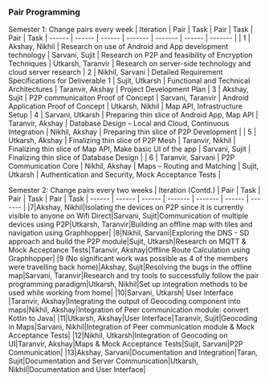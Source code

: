 ### Pair Programming 
Semester 1: Change pairs every week
| Iteration | Pair | Task | Pair | Task | Pair | Task
| ------ | ------ | ------ | ------- | ------- | ------ | ------- |
| 1 | Akshay, Nikhil | Research on use of Android and App development technology | Sarvani, Sujit | Research on P2P and feasibility of Encryption Techniques | Utkarsh, Taranvir | Research on server-side technology and cloud server research
| 2 | Nikhil, Sarvani | Detailed Requirement Specifications for Deliverable 1 | Sujit, Utkarsh | Functional and Technical Architectures | Taranvir, Akshay | Project Development Plan
| 3 | Akshay, Sujit | P2P communicaiton Proof of Concept | Sarvani, Taranvir | Android Application Proof of Concept | Utkarsh, Nikhil | Map API, Infrastructure Setup
| 4 | Sarvani, Utkarsh | Preparing thin slice of Android App, Map API | Taranvir, Akshay | Database Design – Local and Cloud, Continuous Integration | Nikhil, Akshay | Preparing thin slice of P2P Development | 
| 5 | Utkarsh, Akshay | Finalizing thin slice of P2P Mesh | Taranvir, Nikhil | Finalizing thin slice of Map API, Make basic UI of the app | Sarvani, Sujit | Finalizing thin slice of Database Design |
| 6 | Taranvir, Sarvani | P2P Communication Core | Nikhil, Akshay | Maps – Routing and Matching | Sujit, Utkarsh | Authentication and Security, Mock Acceptance Tests |

Semester 2: Change pairs every two weeks
 | Iteration (Contd.) | Pair | Task | Pair | Task | Pair | Task
| ------ | ------ | ------ | ------- | ------- | ------ | ------- |
|7|Akshay, Nikhil|Isolating the devices on P2P since it is currently visible to anyone on Wifi Direct|Sarvani, Sujit|Communication of multiple devices using P2P|Utkarsh, Taranvir|Building an offline map with tiles and navigation using Graphhopper|
|8|Nikhil, Sarvani|Exploring the DNS - SD approach and build the P2P module|Sujit, Utkarsh|Research on MQTT & Mock Acceptance Tests|Taranvir, Akshay|Offline Route Calculation using Graphhopper|
|9 (No significant work was possible as 4 of the members were travelling back home)|Akshay, Sujit|Resolving the bugs in the offline map|Sarvani, Taranvir|Research and try tools to successfully follow the pair programming paradigm|Utkarsh, Nikhil|Set up integration methods to be used while working from home|
|10|Sarvani, Utkarsh| User Interface |Taranvir, Akshay|Integrating the output of Geocoding component into maps|Nikhil, Akshay|Integration of Peer communication module: convert Kotlin to Java|
|11|Utkarsh, Akshay|User Interface|Taranvir, Sujit|Geocoding in Maps|Sarvani, Nikhil|Integration of Peer communication module & Mock Acceptance Tests|
|12|Nikhil, Utkarsh|Integration of Geocoding on UI|Taranvir, Akshay|Maps & Mock Acceptance Tests|Sujit, Sarvani|P2P Communication|
|13|Akshay, Sarvani|Documentation and Integration|Taran, Sujit|Documentation and Server Communication|Utkarsh, Nikhil|Documentation and User Interface|

